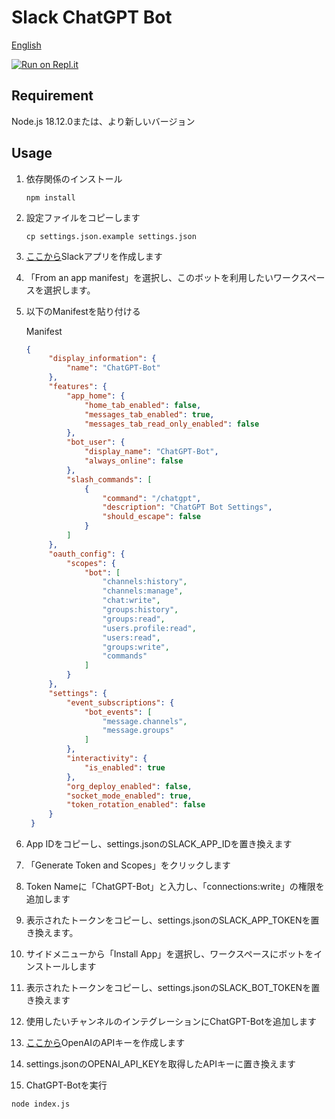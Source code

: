 # Slack ChatGPT Bot

[English](README.md)

[![Run on Repl.it](https://repl.it/badge/github/tsubasa652/chatgpt-slack-bot)](https://repl.it/github/tsubasa652/chatgpt-slack-bot)


## Requirement

Node.js 18.12.0または、より新しいバージョン

## Usage

1. 依存関係のインストール
    ```shell
    npm install
    ```
2. 設定ファイルをコピーします
    ```shell
    cp settings.json.example settings.json
    ```
3. [ここから](https://api.slack.com/apps?new_app=1)Slackアプリを作成します
4. 「From an app manifest」を選択し、このボットを利用したいワークスペースを選択します。
5. 以下のManifestを貼り付ける
   
   Manifest
   ```json
   {
        "display_information": {
            "name": "ChatGPT-Bot"
        },
        "features": {
            "app_home": {
                "home_tab_enabled": false,
                "messages_tab_enabled": true,
                "messages_tab_read_only_enabled": false
            },
            "bot_user": {
                "display_name": "ChatGPT-Bot",
                "always_online": false
            },
            "slash_commands": [
                {
                    "command": "/chatgpt",
                    "description": "ChatGPT Bot Settings",
                    "should_escape": false
                }
            ]
        },
        "oauth_config": {
            "scopes": {
                "bot": [
                    "channels:history",
                    "channels:manage",
                    "chat:write",
                    "groups:history",
                    "groups:read",
                    "users.profile:read",
                    "users:read",
                    "groups:write",
                    "commands"
                ]
            }
        },
        "settings": {
            "event_subscriptions": {
                "bot_events": [
                    "message.channels",
                    "message.groups"
                ]
            },
            "interactivity": {
                "is_enabled": true
            },
            "org_deploy_enabled": false,
            "socket_mode_enabled": true,
            "token_rotation_enabled": false
        }
    }
   ```
6. App IDをコピーし、settings.jsonのSLACK_APP_IDを置き換えます
7. 「Generate Token and Scopes」をクリックします
8. Token Nameに「ChatGPT-Bot」と入力し、「connections:write」の権限を追加します
9. 表示されたトークンをコピーし、settings.jsonのSLACK_APP_TOKENを置き換えます。
10. サイドメニューから「Install App」を選択し、ワークスペースにボットをインストールします
11. 表示されたトークンをコピーし、settings.jsonのSLACK_BOT_TOKENを置き換えます
12. 使用したいチャンネルのインテグレーションにChatGPT-Botを追加します
13. [ここから](https://platform.openai.com/account/api-keys)OpenAIのAPIキーを作成します
14. settings.jsonのOPENAI_API_KEYを取得したAPIキーに置き換えます
15. ChatGPT-Botを実行
```shell
node index.js
```
